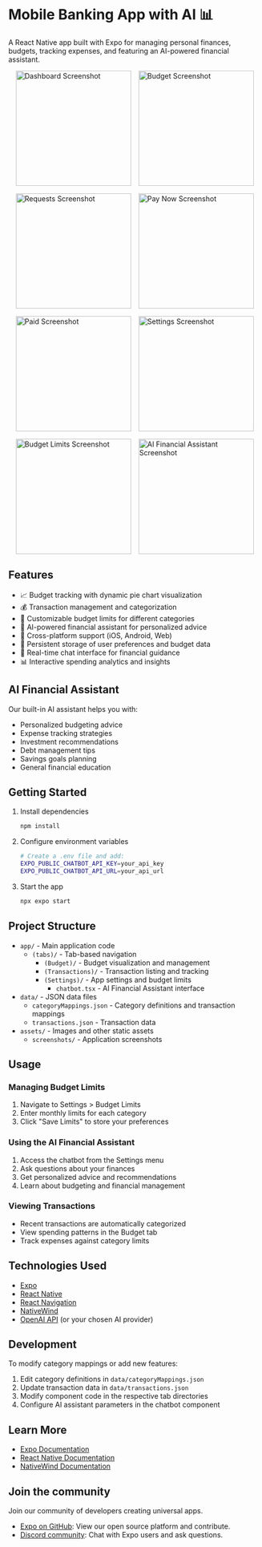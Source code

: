 # Mobile Banking App with AI 📊

A React Native app built with Expo for managing personal finances, budgets, tracking expenses, and featuring an AI-powered financial assistant.

<div style="display: flex; flex-direction: row; flex-wrap: wrap; gap: 15px; justify-content: center;">
    <img src="./assets/screenshots/dashboard.png" width="230" alt="Dashboard Screenshot"/>
    <img src="./assets/screenshots/budget.png" width="230" alt="Budget Screenshot"/>
    <img src="./assets/screenshots/requests.png" width="230" alt="Requests Screenshot"/>
    <img src="./assets/screenshots/pay-now.png" width="230" alt="Pay Now Screenshot"/>
    <img src="./assets/screenshots/paid.png" width="230" alt="Paid Screenshot"/>
    <img src="./assets/screenshots/settings.png" width="230" alt="Settings Screenshot"/>
    <img src="./assets/screenshots/budgetLimits.png" width="230" alt="Budget Limits Screenshot"/>
    <img src="./assets/screenshots/chatbot.png" width="230" alt="AI Financial Assistant Screenshot"/>
</div>

## Features

- 📈 Budget tracking with dynamic pie chart visualization
- 💰 Transaction management and categorization
- 🎯 Customizable budget limits for different categories
- 🤖 AI-powered financial assistant for personalized advice
- 📱 Cross-platform support (iOS, Android, Web)
- 💾 Persistent storage of user preferences and budget data
- 💬 Real-time chat interface for financial guidance
- 📊 Interactive spending analytics and insights

## AI Financial Assistant

Our built-in AI assistant helps you with:
- Personalized budgeting advice
- Expense tracking strategies
- Investment recommendations
- Debt management tips
- Savings goals planning
- General financial education

## Getting Started

1. Install dependencies
   ```bash
   npm install
   ```
   
2. Configure environment variables
   ```bash
   # Create a .env file and add:
   EXPO_PUBLIC_CHATBOT_API_KEY=your_api_key
   EXPO_PUBLIC_CHATBOT_API_URL=your_api_url
   ```
   
4. Start the app
   ```bash
   npx expo start
   ```

## Project Structure

- `app/` - Main application code
  - `(tabs)/` - Tab-based navigation
    - `(Budget)/` - Budget visualization and management
    - `(Transactions)/` - Transaction listing and tracking
    - `(Settings)/` - App settings and budget limits
      - `chatbot.tsx` - AI Financial Assistant interface
- `data/` - JSON data files
  - `categoryMappings.json` - Category definitions and transaction mappings
  - `transactions.json` - Transaction data
- `assets/` - Images and other static assets
  - `screenshots/` - Application screenshots

## Usage

### Managing Budget Limits
1. Navigate to Settings > Budget Limits
2. Enter monthly limits for each category
3. Click "Save Limits" to store your preferences

### Using the AI Financial Assistant
1. Access the chatbot from the Settings menu
2. Ask questions about your finances
3. Get personalized advice and recommendations
4. Learn about budgeting and financial management

### Viewing Transactions
- Recent transactions are automatically categorized
- View spending patterns in the Budget tab
- Track expenses against category limits

## Technologies Used

- [Expo](https://expo.dev)
- [React Native](https://reactnative.dev)
- [React Navigation](https://reactnavigation.org)
- [NativeWind](https://www.nativewind.dev)
- [OpenAI API](https://openai.com) (or your chosen AI provider)

## Development

To modify category mappings or add new features:

1. Edit category definitions in `data/categoryMappings.json`
2. Update transaction data in `data/transactions.json`
3. Modify component code in the respective tab directories
4. Configure AI assistant parameters in the chatbot component

## Learn More

- [Expo Documentation](https://docs.expo.dev/)
- [React Native Documentation](https://reactnative.dev/docs/getting-started)
- [NativeWind Documentation](https://www.nativewind.dev/overview/)

## Join the community

Join our community of developers creating universal apps.

- [Expo on GitHub](https://github.com/expo/expo): View our open source platform and contribute.
- [Discord community](https://chat.expo.dev): Chat with Expo users and ask questions.
